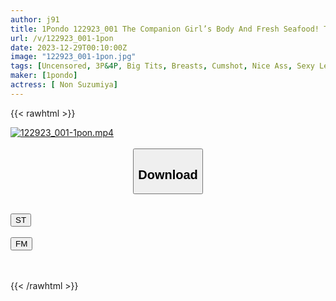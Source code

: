 ```yaml
---
author: j91
title: 1Pondo 122923_001 The Companion Girl’s Body And Fresh Seafood! This Is "Nyotai-Mori"! Non Suzumiya
url: /v/122923_001-1pon
date: 2023-12-29T00:10:00Z
image: "122923_001-1pon.jpg"
tags: [Uncensored, 3P&4P, Big Tits, Breasts, Cumshot, Nice Ass, Sexy Legs, Shaved, Slender, Yukata]
maker: [1pondo]
actress: [ Non Suzumiya]
---
```



{{< rawhtml >}}

<div class="video" data-videoid="3dJex8QzxphdmOq">
    <a href="javascript:;">
        <img src="/v/122923_001-1pon/122923_001-1pon.jpg" width="WIDTH" height="HEIGHT" alt="122923_001-1pon.mp4" loading="lazy">
    </a>
</div>

<script type="text/javascript" src="https://j91.asia/asset/on-demand-st.js"></script>

<br>
  <link rel="stylesheet" href="https://j91.asia/asset/bs5.css">
  
  <center>
  <button class="btn btn-primary" type="button" data-bs-toggle="collapse" data-bs-target=".multi-collapse" aria-expanded="false" aria-controls="multiCollapseExample1 multiCollapseExample2"><h2>Download</h2></button></center>
</p>
<div class="row">
  <div class="col">
    <div class="collapse multi-collapse" id="multiCollapseExample1">
      <div class="card card-body">
	      	      <br>
<div class="buttons">  
<a href="https://streamtape.to/v/3dJex8QzxphdmOq" target="_blank"><button class="btn-hover color-3"><i class="fa fa-download"></i> ST</button></a></div>
    </div>
  </div>
</div>
  <div class="col">
    <div class="collapse multi-collapse" id="multiCollapseExample2">
      <div class="card card-body">
	      <br>
<div class="buttons">
    <a href="https://filemoon.sx/d/6fc8026bsf20" target="_blank"><button class="btn-hover color-8"><i class="fa fa-download"></i> FM</button></a></div>
<br><br>
      </div>
    </div>
  </div>
</div>

{{< /rawhtml >}}